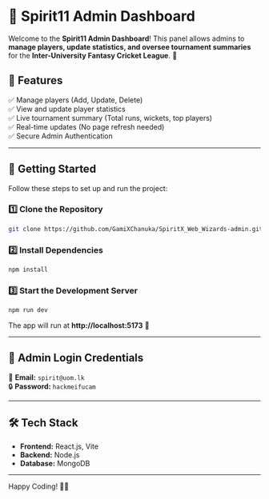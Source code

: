 # 🏏 Spirit11 Admin Dashboard  

Welcome to the **Spirit11 Admin Dashboard**! This panel allows admins to **manage players, update statistics, and oversee tournament summaries** for the **Inter-University Fantasy Cricket League**. 🚀  

## 📌 Features  
✅ Manage players (Add, Update, Delete)  
✅ View and update player statistics  
✅ Live tournament summary (Total runs, wickets, top players)  
✅ Real-time updates (No page refresh needed)  
✅ Secure Admin Authentication  

---  

## 🚀 Getting Started  

Follow these steps to set up and run the project:  

### 1️⃣ Clone the Repository  
```bash
git clone https://github.com/GamiXChanuka/SpiritX_Web_Wizards-admin.git
```

### 2️⃣ Install Dependencies  
```bash
npm install
```

### 3️⃣ Start the Development Server  
```bash
npm run dev
```
The app will run at **http://localhost:5173** 🎉  

---  

## 🔑 Admin Login Credentials  
👤 **Email:** `spirit@uom.lk`  
🔒 **Password:** `hackmeifucam`  

---  

## 🛠 Tech Stack  
- **Frontend:** React.js, Vite  
- **Backend:** Node.js
- **Database:**  MongoDB 

---  



Happy Coding! 🎯✨  


